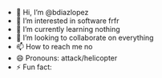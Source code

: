 - 👋 Hi, I’m @bdiazlopez
- 👀 I’m interested in software frfr
- 🌱 I’m currently learning nothing
- 💞️ I’m looking to collaborate on everything
- 📫 How to reach me no
- 😄 Pronouns: attack/helicopter
- ⚡ Fun fact: 

<!---
bdiazlopez/bdiazlopez is a ✨ special ✨ repository because its `README.md` (this file) appears on your GitHub profile.
You can click the Preview link to take a look at your changes.
--->

